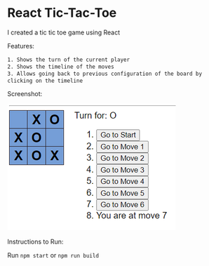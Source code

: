 # React Tic-Tac-Toe

I created a tic tic toe game using React

Features:

    1. Shows the turn of the current player
    2. Shows the timeline of the moves
    3. Allows going back to previous configuration of the board by clicking on the timeline

Screenshot:

![Screenshot](/public/Tictactoe_screenshot.png?raw=true "Screenshot of a game")


Instructions to Run:

Run `npm start` or `npm run build`

